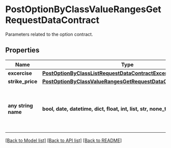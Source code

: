 # PostOptionByClassValueRangesGetRequestDataContract

Parameters related to the option contract.

## Properties
Name | Type | Description | Notes
------------ | ------------- | ------------- | -------------
**excercise** | [**PostOptionByClassListRequestDataContractExcercise**](PostOptionByClassListRequestDataContractExcercise.md) |  | [optional] 
**strike_price** | [**PostOptionByClassValueRangesGetRequestDataContractStrikePrice**](PostOptionByClassValueRangesGetRequestDataContractStrikePrice.md) |  | [optional] 
**any string name** | **bool, date, datetime, dict, float, int, list, str, none_type** | any string name can be used but the value must be the correct type | [optional]

[[Back to Model list]](../README.md#documentation-for-models) [[Back to API list]](../README.md#documentation-for-api-endpoints) [[Back to README]](../README.md)


